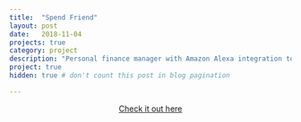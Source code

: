 ```yaml
---
title:  "Spend Friend"
layout: post
date:   2018-11-04
projects: true
category: project
description: "Personal finance manager with Amazon Alexa integration to help you budget your money.  Won Paypal’s Sponsor Prize at Cal Hacks 5.0."
project: true
hidden: true # don't count this post in blog pagination

---
```


<p style="text-align: center;">
<a href='https://calhacks5.hackerearth.com/sprints/cal-hacks-50/dashboard/0365bae/submission/'> Check it out here
</a>
</p>

